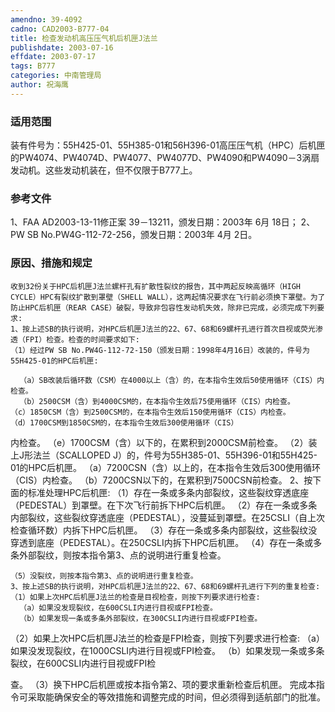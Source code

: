```yaml
---
amendno: 39-4092
cadno: CAD2003-B777-04
title: 检查发动机高压压气机后机匣J法兰
publishdate: 2003-07-16
effdate: 2003-07-17
tags: B777
categories: 中南管理局
author: 祝海鹰
---
```


### 适用范围 
装有件号为：55H425-01、55H385-01和56H396-01高压压气机（HPC）后机匣的PW4074、PW4074D、PW4077、PW4077D、PW4090和PW4090－3涡扇发动机。这些发动机装在，但不仅限于B777上。

<!--more-->
### 参考文件
1、FAA AD2003-13-11修正案 39－13211，颁发日期：2003年 6月 18日；
 2、PW SB No.PW4G-112-72-256，颁发日期：2003年 4月 2日。

### 原因、措施和规定 
    收到32份关于HPC后机匣J法兰螺杆孔有扩散性裂纹的报告，其中两起反映高循环（HIGH CYCLE）HPC有裂纹扩散到罩壁（SHELL WALL），这两起情况要求在飞行前必须换下罩壁。为了防止HPC后机匣（REAR CASE）破裂，导致非包容性发动机失效，除非已完成，必须完成下列要求: 
    1、按上述SB的执行说明，对HPC后机匣J法兰的22、67、68和69螺杆孔进行首次目视或荧光渗透（FPI）检查。检查的时间要求如下: 
    （1）经过PW SB No.PW4G-112-72-150（颁发日期：1998年4月16日）改装的，件号为55H425-01的HPC后机匣: 
  
      （a）SB改装后循环数（CSM）在4000以上（含）的，在本指令生效后50使用循环（CIS）内检查。 
      （b）2500CSM（含）到4000CSM的，在本指令生效后75使用循环（CIS）内检查。       （c）1850CSM（含）到2500CSM的，在本指令生效后150使用循环（CIS）内检查。       （d）1700CSM到1850CSM的，在本指令生效后300使用循环（CIS）
内检查。       （e）1700CSM（含）以下的，在累积到2000CSM前检查。 
（2）装上J形法兰（SCALLOPED J）的，件号为55H385-01、55H396-01和55H425-01的HPC后机匣。 
      （a）7200CSN（含）以上的，在本指令生效后300使用循环（CIS）内检查。 
      （b）7200CSN以下的，在累积到7500CSN前检查。 2、按下面的标准处理HPC后机匣: 
    （1）存在一条或多条内部裂纹，这些裂纹穿透底座（PEDESTAL）到罩壁。在下次飞行前拆下HPC后机匣。 
    （2）存在一条或多条内部裂纹，这些裂纹穿透底座（PEDESTAL），没蔓延到罩壁。在25CSLI（自上次检查循环数）内拆下HPC后机匣。 
（3）存在一条或多条内部裂纹，这些裂纹没穿透到底座（PEDESTAL）。在250CSLI内拆下HPC后机匣。 
    （4）存在一条或多条外部裂纹，则按本指令第3、点的说明进行重复检查。 

    （5）没裂纹，则按本指令第3、点的说明进行重复检查。 
    3、按上述SB的执行说明，对HPC后机匣J法兰的22、67、68和69螺杆孔进行下列的重复检查: 
    （1）如果上次HPC后机匣J法兰的检查是目视检查，则按下列要求进行检查: 
      （a）如果没发现裂纹，在600CSLI内进行目视或FPI检查。 
      （b）如果发现一条或多条外部裂纹，在300CSLI内进行目视或FPI检查。 
（2）如果上次HPC后机匣J法兰的检查是FPI检查，则按下列要求进行检查: 
      （a）如果没发现裂纹，在1000CSLI内进行目视或FPI检查。 
      （b）如果发现一条或多条裂纹，在600CSLI内进行目视或FPI检

  
查。 
（3）换下HPC后机匣或按本指令第2、项的要求重新检查后机匣。
    完成本指令可采取能确保安全的等效措施和调整完成的时间，但必须得到适航部门的批准。
